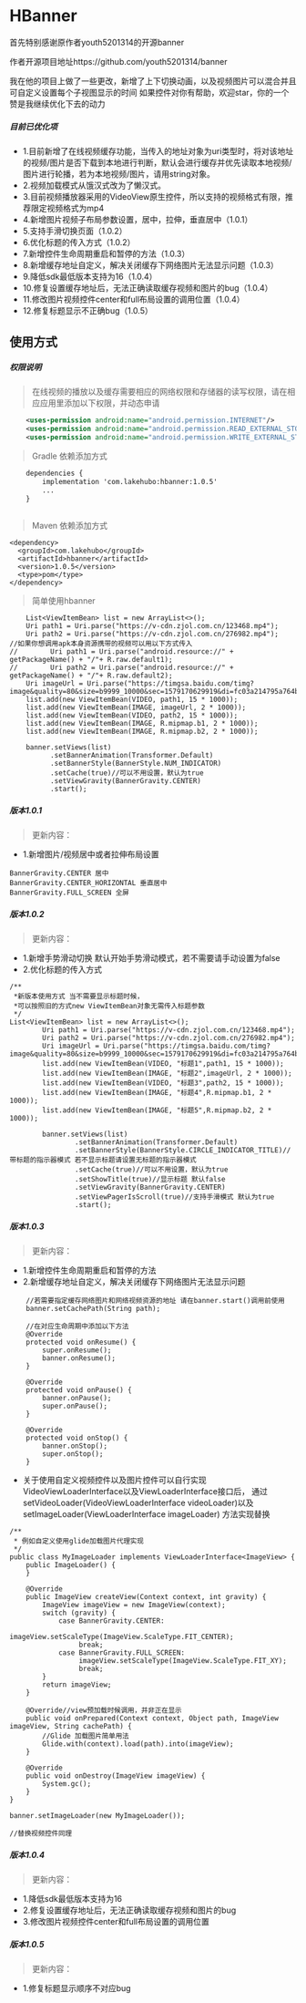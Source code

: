 # HBanner

首先特别感谢原作者youth5201314的开源banner

作者开源项目地址https://github.com/youth5201314/banner

我在他的项目上做了一些更改，新增了上下切换动画，以及视频图片可以混合并且可自定义设置每个子视图显示的时间
如果控件对你有帮助，欢迎star，你的一个赞是我继续优化下去的动力

##### 目前已优化项
* 1.目前新增了在线视频缓存功能，当传入的地址对象为uri类型时，将对该地址的视频/图片是否下载到本地进行判断，默认会进行缓存并优先读取本地视频/图片进行轮播，若为本地视频/图片，请用string对象。
* 2.视频加载模式从饿汉式改为了懒汉式。
* 3.目前视频播放器采用的VideoView原生控件，所以支持的视频格式有限，推荐限定视频格式为mp4
* 4.新增图片视频子布局参数设置，居中，拉伸，垂直居中（1.0.1）
* 5.支持手滑切换页面（1.0.2）
* 6.优化标题的传入方式（1.0.2）
* 7.新增控件生命周期重启和暂停的方法（1.0.3）
* 8.新增缓存地址自定义，解决关闭缓存下网络图片无法显示问题（1.0.3）
* 9.降低sdk最低版本支持为16（1.0.4）
* 10.修复设置缓存地址后，无法正确读取缓存视频和图片的bug（1.0.4）
* 11.修改图片视频控件center和full布局设置的调用位置（1.0.4）
* 12.修复标题显示不正确bug（1.0.5）

## 使用方式

##### 权限说明
>在线视频的播放以及缓存需要相应的网络权限和存储器的读写权限，请在相应应用里添加以下权限，并动态申请

```xml
    <uses-permission android:name="android.permission.INTERNET"/>
    <uses-permission android:name="android.permission.READ_EXTERNAL_STORAGE" />
    <uses-permission android:name="android.permission.WRITE_EXTERNAL_STORAGE" />
```
>Gradle 依赖添加方式
```xml
    dependencies {
        implementation 'com.lakehubo:hbanner:1.0.5'
        ...
    }
    
```
>Maven 依赖添加方式
```
<dependency>
  <groupId>com.lakehubo</groupId>
  <artifactId>hbanner</artifactId>
  <version>1.0.5</version>
  <type>pom</type>
</dependency>
```

>简单使用hbanner
```android
    List<ViewItemBean> list = new ArrayList<>();
    Uri path1 = Uri.parse("https://v-cdn.zjol.com.cn/123468.mp4");
    Uri path2 = Uri.parse("https://v-cdn.zjol.com.cn/276982.mp4");
//如果你想调用apk本身资源携带的视频可以用以下方式传入
//        Uri path1 = Uri.parse("android.resource://" + getPackageName() + "/"+ R.raw.default1);
//        Uri path2 = Uri.parse("android.resource://" + getPackageName() + "/"+ R.raw.default2);
    Uri imageUrl = Uri.parse("https://timgsa.baidu.com/timg?image&quality=80&size=b9999_10000&sec=1579170629919&di=fc03a214795a764b4094aba86775fb8f&imgtype=jpg&src=http%3A%2F%2Fimg4.imgtn.bdimg.com%2Fit%2Fu%3D4061015229%2C3374626956%26fm%3D214%26gp%3D0.jpg");
    list.add(new ViewItemBean(VIDEO, path1, 15 * 1000));
    list.add(new ViewItemBean(IMAGE, imageUrl, 2 * 1000));
    list.add(new ViewItemBean(VIDEO, path2, 15 * 1000));
    list.add(new ViewItemBean(IMAGE, R.mipmap.b1, 2 * 1000));
    list.add(new ViewItemBean(IMAGE, R.mipmap.b2, 2 * 1000));

    banner.setViews(list)
          .setBannerAnimation(Transformer.Default)
          .setBannerStyle(BannerStyle.NUM_INDICATOR)
          .setCache(true)//可以不用设置，默认为true
          .setViewGravity(BannerGravity.CENTER)
          .start();
```
##### 版本1.0.1
>更新内容：
* 1.新增图片/视频居中或者拉伸布局设置
```
BannerGravity.CENTER 居中
BannerGravity.CENTER_HORIZONTAL 垂直居中
BannerGravity.FULL_SCREEN 全屏
```
##### 版本1.0.2
>更新内容：
* 1.新增手势滑动切换 默认开始手势滑动模式，若不需要请手动设置为false
* 2.优化标题的传入方式
```
/**
 *新版本使用方式 当不需要显示标题时候，
 *可以按照旧的方式new ViewItemBean对象无需传入标题参数
 */
List<ViewItemBean> list = new ArrayList<>();
        Uri path1 = Uri.parse("https://v-cdn.zjol.com.cn/123468.mp4");
        Uri path2 = Uri.parse("https://v-cdn.zjol.com.cn/276982.mp4");
        Uri imageUrl = Uri.parse("https://timgsa.baidu.com/timg?image&quality=80&size=b9999_10000&sec=1579170629919&di=fc03a214795a764b4094aba86775fb8f&imgtype=jpg&src=http%3A%2F%2Fimg4.imgtn.bdimg.com%2Fit%2Fu%3D4061015229%2C3374626956%26fm%3D214%26gp%3D0.jpg");
        list.add(new ViewItemBean(VIDEO, "标题1",path1, 15 * 1000));
        list.add(new ViewItemBean(IMAGE, "标题2",imageUrl, 2 * 1000));
        list.add(new ViewItemBean(VIDEO, "标题3",path2, 15 * 1000));
        list.add(new ViewItemBean(IMAGE, "标题4",R.mipmap.b1, 2 * 1000));
        list.add(new ViewItemBean(IMAGE, "标题5",R.mipmap.b2, 2 * 1000));

        banner.setViews(list)
                .setBannerAnimation(Transformer.Default)
                .setBannerStyle(BannerStyle.CIRCLE_INDICATOR_TITLE)//带标题的指示器模式 若不显示标题请设置无标题的指示器模式
                .setCache(true)//可以不用设置，默认为true
                .setShowTitle(true)//显示标题 默认false
                .setViewGravity(BannerGravity.CENTER)
                .setViewPagerIsScroll(true)//支持手滑模式 默认为true
                .start();
```

##### 版本1.0.3
>更新内容：
* 1.新增控件生命周期重启和暂停的方法
* 2.新增缓存地址自定义，解决关闭缓存下网络图片无法显示问题
```
    //若需要指定缓存网络图片和网络视频资源的地址 请在banner.start()调用前使用
    banner.setCachePath(String path);

    //在对应生命周期中添加以下方法
    @Override
    protected void onResume() {
        super.onResume();
        banner.onResume();
    }

    @Override
    protected void onPause() {
        banner.onPause();
        super.onPause();
    }

    @Override
    protected void onStop() {
        banner.onStop();
        super.onStop();
    }
```

* 关于使用自定义视频控件以及图片控件可以自行实现VideoViewLoaderInterface以及ViewLoaderInterface接口后，
通过setVideoLoader(VideoViewLoaderInterface videoLoader)以及setImageLoader(ViewLoaderInterface imageLoader)
方法实现替换
```
/**
 * 例如自定义使用glide加载图片代理实现
 */
public class MyImageLoader implements ViewLoaderInterface<ImageView> {
    public ImageLoader() {
    }

    @Override
    public ImageView createView(Context context, int gravity) {
        ImageView imageView = new ImageView(context);
        switch (gravity) {
            case BannerGravity.CENTER:
                 imageView.setScaleType(ImageView.ScaleType.FIT_CENTER);
                 break;
            case BannerGravity.FULL_SCREEN:
                 imageView.setScaleType(ImageView.ScaleType.FIT_XY);
                 break;
        }
        return imageView;
    }

    @Override//view预加载时候调用，并非正在显示
    public void onPrepared(Context context, Object path, ImageView imageView, String cachePath) {
        //Glide 加载图片简单用法
        Glide.with(context).load(path).into(imageView);
    }

    @Override
    public void onDestroy(ImageView imageView) {
        System.gc();
    }
}

banner.setImageLoader(new MyImageLoader());

//替换视频控件同理  
```
##### 版本1.0.4
>更新内容：
* 1.降低sdk最低版本支持为16
* 2.修复设置缓存地址后，无法正确读取缓存视频和图片的bug
* 3.修改图片视频控件center和full布局设置的调用位置

##### 版本1.0.5
>更新内容：
* 1.修复标题显示顺序不对应bug